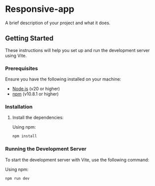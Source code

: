 # Responsive-app

A brief description of your project and what it does.

## Getting Started

These instructions will help you set up and run the development server using Vite.

### Prerequisites

Ensure you have the following installed on your machine:

- [Node.js](https://nodejs.org/) (v20 or higher)
- [npm](https://www.npmjs.com/) (v10.8.1 or higher)

### Installation

1. Install the dependencies:

   Using npm:

   ```bash
   npm install
   ```

### Running the Development Server

To start the development server with Vite, use the following command:

Using npm:

```bash
npm run dev
```
